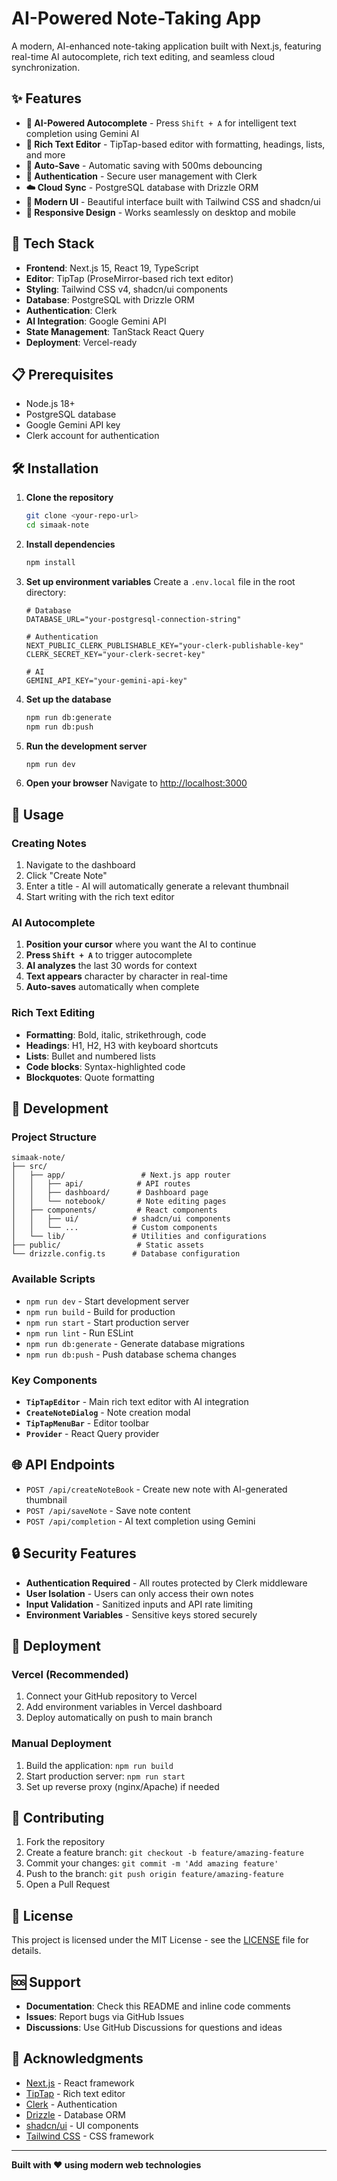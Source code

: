 # AI-Powered Note-Taking App

A modern, AI-enhanced note-taking application built with Next.js, featuring real-time AI autocomplete, rich text editing, and seamless cloud synchronization.

## ✨ Features

- **🤖 AI-Powered Autocomplete** - Press `Shift + A` for intelligent text completion using Gemini AI
- **📝 Rich Text Editor** - TipTap-based editor with formatting, headings, lists, and more
- **💾 Auto-Save** - Automatic saving with 500ms debouncing
- **🔐 Authentication** - Secure user management with Clerk
- **☁️ Cloud Sync** - PostgreSQL database with Drizzle ORM
- **🎨 Modern UI** - Beautiful interface built with Tailwind CSS and shadcn/ui
- **📱 Responsive Design** - Works seamlessly on desktop and mobile

## 🚀 Tech Stack

- **Frontend**: Next.js 15, React 19, TypeScript
- **Editor**: TipTap (ProseMirror-based rich text editor)
- **Styling**: Tailwind CSS v4, shadcn/ui components
- **Database**: PostgreSQL with Drizzle ORM
- **Authentication**: Clerk
- **AI Integration**: Google Gemini API
- **State Management**: TanStack React Query
- **Deployment**: Vercel-ready

## 📋 Prerequisites

- Node.js 18+ 
- PostgreSQL database
- Google Gemini API key
- Clerk account for authentication

## 🛠️ Installation

1. **Clone the repository**
   ```bash
   git clone <your-repo-url>
   cd simaak-note
   ```

2. **Install dependencies**
   ```bash
   npm install
   ```

3. **Set up environment variables**
   Create a `.env.local` file in the root directory:
   ```env
   # Database
   DATABASE_URL="your-postgresql-connection-string"
   
   # Authentication
   NEXT_PUBLIC_CLERK_PUBLISHABLE_KEY="your-clerk-publishable-key"
   CLERK_SECRET_KEY="your-clerk-secret-key"
   
   # AI
   GEMINI_API_KEY="your-gemini-api-key"
   ```

4. **Set up the database**
   ```bash
   npm run db:generate
   npm run db:push
   ```

5. **Run the development server**
   ```bash
   npm run dev
   ```

6. **Open your browser**
   Navigate to [http://localhost:3000](http://localhost:3000)

## 🎯 Usage

### Creating Notes
1. Navigate to the dashboard
2. Click "Create Note" 
3. Enter a title - AI will automatically generate a relevant thumbnail
4. Start writing with the rich text editor

### AI Autocomplete
1. **Position your cursor** where you want the AI to continue
2. **Press `Shift + A`** to trigger autocomplete
3. **AI analyzes** the last 30 words for context
4. **Text appears** character by character in real-time
5. **Auto-saves** automatically when complete

### Rich Text Editing
- **Formatting**: Bold, italic, strikethrough, code
- **Headings**: H1, H2, H3 with keyboard shortcuts
- **Lists**: Bullet and numbered lists
- **Code blocks**: Syntax-highlighted code
- **Blockquotes**: Quote formatting

## 🔧 Development

### Project Structure
```
simaak-note/
├── src/
│   ├── app/                 # Next.js app router
│   │   ├── api/            # API routes
│   │   ├── dashboard/      # Dashboard page
│   │   └── notebook/       # Note editing pages
│   ├── components/         # React components
│   │   ├── ui/            # shadcn/ui components
│   │   └── ...            # Custom components
│   └── lib/               # Utilities and configurations
├── public/                 # Static assets
└── drizzle.config.ts      # Database configuration
```

### Available Scripts
- `npm run dev` - Start development server
- `npm run build` - Build for production
- `npm run start` - Start production server
- `npm run lint` - Run ESLint
- `npm run db:generate` - Generate database migrations
- `npm run db:push` - Push database schema changes

### Key Components
- **`TipTapEditor`** - Main rich text editor with AI integration
- **`CreateNoteDialog`** - Note creation modal
- **`TipTapMenuBar`** - Editor toolbar
- **`Provider`** - React Query provider

## 🌐 API Endpoints

- `POST /api/createNoteBook` - Create new note with AI-generated thumbnail
- `POST /api/saveNote` - Save note content
- `POST /api/completion` - AI text completion using Gemini

## 🔒 Security Features

- **Authentication Required** - All routes protected by Clerk middleware
- **User Isolation** - Users can only access their own notes
- **Input Validation** - Sanitized inputs and API rate limiting
- **Environment Variables** - Sensitive keys stored securely

## 🚀 Deployment

### Vercel (Recommended)
1. Connect your GitHub repository to Vercel
2. Add environment variables in Vercel dashboard
3. Deploy automatically on push to main branch

### Manual Deployment
1. Build the application: `npm run build`
2. Start production server: `npm run start`
3. Set up reverse proxy (nginx/Apache) if needed

## 🤝 Contributing

1. Fork the repository
2. Create a feature branch: `git checkout -b feature/amazing-feature`
3. Commit your changes: `git commit -m 'Add amazing feature'`
4. Push to the branch: `git push origin feature/amazing-feature`
5. Open a Pull Request

## 📄 License

This project is licensed under the MIT License - see the [LICENSE](LICENSE) file for details.

## 🆘 Support

- **Documentation**: Check this README and inline code comments
- **Issues**: Report bugs via GitHub Issues
- **Discussions**: Use GitHub Discussions for questions and ideas

## 🙏 Acknowledgments

- [Next.js](https://nextjs.org/) - React framework
- [TipTap](https://tiptap.dev/) - Rich text editor
- [Clerk](https://clerk.com/) - Authentication
- [Drizzle](https://orm.drizzle.team/) - Database ORM
- [shadcn/ui](https://ui.shadcn.com/) - UI components
- [Tailwind CSS](https://tailwindcss.com/) - CSS framework

---

**Built with ❤️ using modern web technologies**
